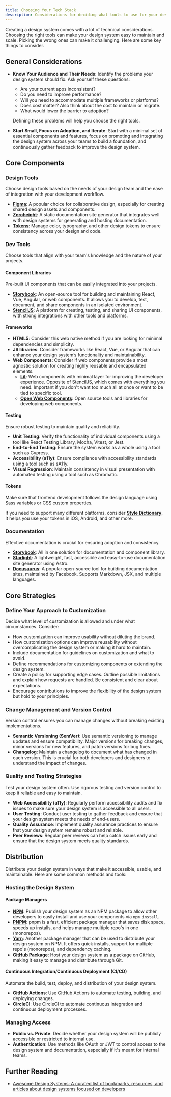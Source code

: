 ```yaml
---
title: Choosing Your Tech Stack
description: Considerations for deciding what tools to use for your design system.
---
```


Creating a design system comes with a lot of technical considerations. Choosing the right tools can make your design system easy to maintain and scale. Picking the wrong ones can make it challenging. Here are some key things to consider.

## General Considerations

- **Know Your Audience and Their Needs**: Identify the problems your design system should fix. Ask yourself these questions:
  - Are your current apps inconsistent?
  - Do you need to improve performance?
  - Will you need to accommodate multiple frameworks or platforms?
  - Does cost matter? Also think about the cost to maintain or migrate.
  - What would lower the barrier to adoption?

  Defining these problems will help you choose the right tools.

- **Start Small, Focus on Adoption, and Iterate**: Start with a minimal set of essential components and features, focus on promoting and integrating the design system across your teams to build a foundation, and continuously gather feedback to improve the design system.

## Core Components

### Design Tools

Choose design tools based on the needs of your design team and the ease of integration with your development workflow.

- [**Figma**](https://www.figma.com/): A popular choice for collaborative design, especially for creating shared design assets and components.
- [**Zeroheight**](https://zeroheight.com/): A static documentation site generator that integrates well with design systems for generating and hosting documentation.
- [**Tokens**](https://designsystem.digital.gov/design-tokens/): Manage color, typography, and other design tokens to ensure consistency across your design and code.

### Dev Tools

Choose tools that align with your team's knowledge and the nature of your projects.

#### Component Libraries

Pre-built UI components that can be easily integrated into your projects.

- [**Storybook**](https://storybook.js.org/): An open-source tool for building and maintaining React, Vue, Angular, or web components. It allows you to develop, test, document, and share components in an isolated environment.
- [**StencilJS**](https://stenciljs.com/): A platform for creating, testing, and sharing UI components, with strong integrations with other tools and platforms.

#### Frameworks

- **HTML5**: Consider this web native method if you are looking for minimal dependencies and simplicity.
- **JS libraries**: Consider frameworks like React, Vue, or Angular that can enhance your design system’s functionality and maintainability.
- **Web Components**: Consider if web components provide a most agnostic solution for creating highly reusable and encapsulated elements.
  - [**Lit**](https://lit.dev/): Web components with minimal layer for improving the developer experience. Opposite of StencilJS, which comes with everything you need. Important if you don't want too much all at once or want to be tied to specific tool.
  - [**Open Web Components**](https://open-wc.org/): Open source tools and libraries for developing web components.

#### Testing

Ensure robust testing to maintain quality and reliability.

- **Unit Testing**: Verify the functionality of individual components using a tool like React Testing Library, Mocha, Vitest, or Jest.
- **End-to-End Testing**: Ensure the system works as a whole using a tool such as Cypress.
- **Accessibility (a11y)**: Ensure compliance with accessibility standards using a tool such as sA11y.
- **Visual Regression**: Maintain consistency in visual presentation with automated testing using a tool such as Chromatic.

#### Tokens

Make sure that frontend development follows the design language using Sass variables or CSS custom properties.

If you need to support many different platforms, consider [**Style Dictionary**](https://styledictionary.com/). It helps you use your tokens in iOS, Android, and other more.


### Documentation

Effective documentation is crucial for ensuring adoption and consistency.

- [**Storybook**](https://storybook.js.org/): All in one solution for documentation and component library.
- [**Starlight**](https://starlight.astro.build/): A lightweight, fast, accessible and easy-to-use documentation site generator using Astro.
- [**Docusaurus**](https://docusaurus.io/): A popular open-source tool for building documentation sites, maintained by Facebook. Supports Markdown, JSX, and multiple languages.

## Core Strategies

### Define Your Approach to Customization

Decide what level of customization is allowed and under what circumstances. Consider:

- How customization can improve usability without diluting the brand.
- How customization options can improve reusability without overcomplicating the design system or making it hard to maintain.
- Include documentation for guidelines on customization and what to avoid.
- Define recommendations for customizing components or extending the design system.
- Create a policy for supporting edge cases. Outline possible limitations and explain how requests are handled. Be consistent and clear about expectations.
- Encourage contributions to improve the flexibility of the design system but hold to your principles.

### Change Management and Version Control

Version control ensures you can manage changes without breaking existing implementations.

- **Semantic Versioning (SemVer)**: Use semantic versioning to manage updates and ensure compatibility. Major versions for breaking changes, minor versions for new features, and patch versions for bug fixes.
- **Changelog**: Maintain a changelog to document what has changed in each version. This is crucial for both developers and designers to understand the impact of changes.

### Quality and Testing Strategies

Test your design system often. Use rigorous testing and version control to keep it reliable and easy to maintain.

- **Web Accessibility (a11y)**: Regularly perform accessibility audits and fix issues to make sure your design system is accessible to all users.
- **User Testing**: Conduct user testing to gather feedback and ensure that your design system meets the needs of end-users.
- **Quality Assurance**: Implement quality assurance practices to ensure that your design system remains robust and reliable.
- **Peer Reviews**: Regular peer reviews can help catch issues early and ensure that the design system meets quality standards.

## Distribution

Distribute your design system in ways that make it accessible, usable, and maintainable. Here are some common methods and tools:

### Hosting the Design System

#### Package Managers

- [**NPM**](https://www.npmjs.com/): Publish your design system as an NPM package to allow other developers to easily install and use your components via `npm install`.
- [**PNPM**](https://pnpm.io/): pnpm is a fast, efficient package manager that saves disk space, speeds up installs, and helps manage multiple repo's in one (monorepos).
- [**Yarn**](https://yarnpkg.com/): Another package manager that can be used to distribute your design system on NPM. It offers quick installs, support for multiple repo's (monorepos), and dependency caching.
- [**GitHub Package**](https://docs.github.com/en/packages): Host your design system as a package on GitHub, making it easy to manage and distribute through Git.

#### Continuous Integration/Continuous Deployment (CI/CD)

Automate the build, test, deploy, and distribution of your design system.

- **GitHub Actions**: Use GitHub Actions to automate testing, building, and deploying changes.
- **CircleCI**: Use CircleCI to automate continuous integration and continuous deployment processes.

### Managing Access

- **Public vs. Private**: Decide whether your design system will be publicly accessible or restricted to internal use.
- **Authentication**: Use methods like OAuth or JWT to control access to the design system and documentation, especially if it's meant for internal teams.

## Further Reading

- [Awesome Design Systems: A curated list of bookmarks, resources, and articles about design systems focused on developers](https://github.com/klaufel/awesome-design-systems?tab=readme-ov-file#ui-design-tools)

